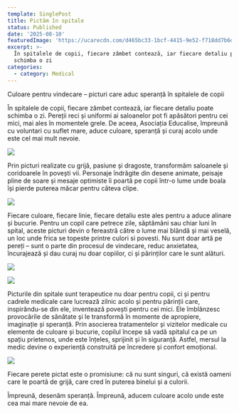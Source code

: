 ```yaml
---
template: SinglePost
title: Pictăm în spitale
status: Published
date: '2025-08-10'
featuredImage: 'https://ucarecdn.com/d465bc33-1bcf-4415-9e52-f718dd7b6d69/'
excerpt: >-
  În spitalele de copii, fiecare zâmbet contează, iar fiecare detaliu poate
  schimba o zi
categories:
  - category: Medical
---
```

Culoare pentru vindecare – picturi care aduc speranță în spitalele de copii

În spitalele de copii, fiecare zâmbet contează, iar fiecare detaliu poate schimba o zi. Pereții reci și uniformi ai saloanelor pot fi apăsători pentru cei mici, mai ales în momentele grele. De aceea, Asociația Educalise, împreună cu voluntari cu suflet mare, aduce culoare, speranță și curaj acolo unde este cel mai mult nevoie.

![](https://ucarecdn.com/d9223219-1c32-4453-9aba-5b8806190cab/)

Prin picturi realizate cu grijă, pasiune și dragoste, transformăm saloanele și coridoarele în povești vii. Personaje îndrăgite din desene animate, peisaje pline de soare și mesaje optimiste îi poartă pe copii într-o lume unde boala își pierde puterea măcar pentru câteva clipe.

![](https://ucarecdn.com/17e0f2a8-a476-4a17-a294-eb9beec7b8e1/)

Fiecare culoare, fiecare linie, fiecare detaliu este ales pentru a aduce alinare și bucurie. Pentru un copil care petrece zile, săptămâni sau chiar luni în spital, aceste picturi devin o fereastră către o lume mai blândă și mai veselă, un loc unde frica se topeste printre culori si povesti. Nu sunt doar artă pe pereți – sunt o parte din procesul de vindecare, reduc anxietatea, încurajează și dau curaj nu doar copiilor, ci și părinților care le sunt alături.

![](https://ucarecdn.com/04c1002a-c770-4c53-9789-1dcaf436cf73/)

![](https://ucarecdn.com/8fbe3bf4-4c4b-4564-b4ac-35520a8fe333/)

Picturile din spitale sunt terapeutice nu doar pentru copii, ci și pentru cadrele medicale care lucrează zilnic acolo și pentru părinții care, inspirându-se din ele, inventează povești pentru cei mici. Ele îmblânzesc provocările de sănătate și le transformă în momente de apropiere, imaginație și speranță. Prin asocierea tratamentelor și vizitelor medicale cu elemente de culoare și bucurie, copilul începe să vadă spitalul ca pe un spațiu prietenos, unde este înțeles, sprijinit și în siguranță. Astfel, mersul la medic devine o experiență construită pe încredere și confort emoțional.

![](https://ucarecdn.com/fc821882-0090-46c4-8552-27290284bb7f/)

Fiecare perete pictat este o promisiune: că nu sunt singuri, că există oameni care le poartă de grijă, care cred în puterea binelui și a culorii.

Împreună, desenăm speranță. Împreună, aducem culoare acolo unde este cea mai mare nevoie de ea.
